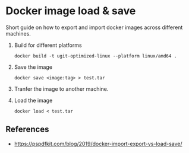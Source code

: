 # Docker image load & save




Short guide on how to export and import docker images across different machines.

1. Build for different platforms
   ```
   docker build -t ugit-optimized-linux --platform linux/amd64 .
   ```

2. Save the image
   ```
   docker save <image:tag> > test.tar
   ```

3. Tranfer the image to another machine.
4. Load the image
   ```
   docker load < test.tar
   ```

## References

- https://pspdfkit.com/blog/2019/docker-import-export-vs-load-save/